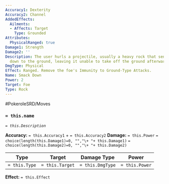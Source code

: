 ```yaml
---
Accuracy1: Dexterity
Accuracy2: Channel
AddedEffects:
  Ailments:
  - Affects: Target
    Type: Grounded
Attributes:
  PhysicalRanged: true
Damage1: Strength
Damage2: ''
Description: The user hurls a projectile, usually a heavy rock that sends the foe
  down to the ground, leaving it unable to take off the ground afterwards.
DmgType: Physical
Effect: Ranged. Remove the foe's Immunity to Ground-Type Attacks.
Name: Smack Down
Power: 2
Target: Foe
Type: Rock
---
```


#PokeroleSRD/Moves

### `= this.name` 
*`= this.Description`*

**Accuracy:** `= this.Accuracy1` + `= this.Accuracy2`
**Damage:** `= this.Power` `= choice(length(this.Damage1)=0, "","\+ "+ this.Damage1)` `= choice(length(this.Damage2)=0, "","\+ "+ this.Damage2)`

| Type          | Target          | Damage Type          | Power          |
| ------------- | --------------- | ---------------- | -------------- |
| `= this.Type` | `= this.Target` | `= this.DmgType` | `= this.Power` | 

**Effect:** `= this.Effect`